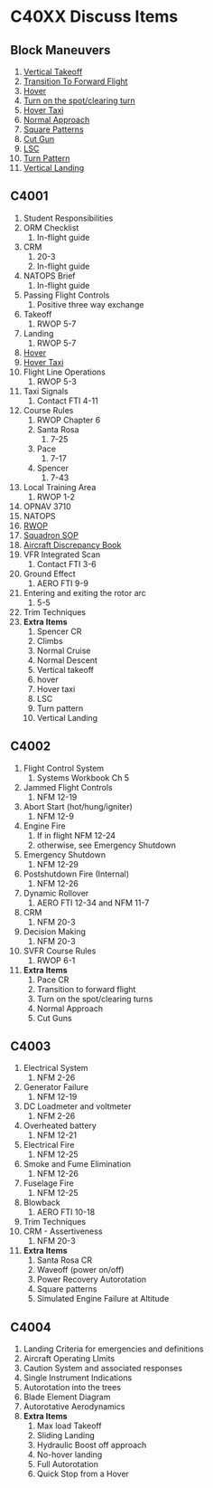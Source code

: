 # C40XX Discuss Items

## Block Maneuvers

1. [Vertical Takeoff](https://github.com/wesleyem/th57/blob/master/contacts/MANEUVERS.md#vertical-takeoff)
1. [Transition To Forward Flight](https://github.com/wesleyem/th57/blob/master/contacts/MANEUVERS.md#transition-to-forward-flight)
1. [Hover](https://github.com/wesleyem/th57/blob/master/contacts/MANEUVERS.md#hover)
1. [Turn on the spot/clearing turn](https://github.com/wesleyem/th57/blob/master/contacts/MANEUVERS.md#turn-on-the-spotclearing-turn)
1. [Hover Taxi](https://github.com/wesleyem/th57/blob/master/contacts/MANEUVERS.md#hover-taxiair-taxi)
1. [Normal Approach](https://github.com/wesleyem/th57/blob/master/contacts/MANEUVERS.md#normal-approach)
1. [Square Patterns](https://github.com/wesleyem/th57/blob/master/contacts/MANEUVERS.md#square-patterns)
1. [Cut Gun](https://github.com/wesleyem/th57/blob/master/contacts/MANEUVERS.md#simulated-engine-failure-in-a-hover-and-hover-taxi)
1. [LSC](https://github.com/wesleyem/th57/blob/master/contacts/MANEUVERS.md#level-speed-change)
1. [Turn Pattern](https://github.com/wesleyem/th57/blob/master/contacts/MANEUVERS.md#turn-pattern)
1. [Vertical Landing](https://github.com/wesleyem/th57/blob/master/contacts/MANEUVERS.md#vertical-landing)

## C4001

1. Student Responsibilities
1. ORM Checklist
    1. In-flight guide
1. CRM
    1. 20-3
    1. In-flight guide
1. NATOPS Brief
    1. In-flight guide
1. Passing Flight Controls
    1. Positive three way exchange
1. Takeoff
    1. RWOP 5-7
1. Landing
    1. RWOP 5-7
1. [Hover](https://github.com/wesleyem/th57/blob/master/contacts/MANEUVERS.md#hover)
1. [Hover Taxi](https://github.com/wesleyem/th57/blob/master/contacts/MANEUVERS.md#hover-taxi)
1. Flight Line Operations
    1. RWOP 5-3
1. Taxi Signals
    1. Contact FTI 4-11
1. Course Rules
    1. RWOP Chapter 6
    1. Santa Rosa
        1. 7-25
    1. Pace
        1. 7-17
    1. Spencer
        1. 7-43
1. Local Training Area
    1. RWOP 1-2
1. OPNAV 3710
1. NATOPS
1. [RWOP](https://www.cnatra.navy.mil/tw5/assets/docs/instructions/3710.8.pdf)
1. [Squadron SOP](https://www.cnatra.navy.mil/tw5/ht8/assets/docs/university/3710.20.pdf)
1. [Aircraft Discrepancy Book](https://www.cnatra.navy.mil/tw5/assets/docs/instructions/4790.4.pdf)
1. VFR Integrated Scan
    1. Contact FTI 3-6
1. Ground Effect
    1. AERO FTI 9-9
1. Entering and exiting the rotor arc
    1. 5-5
1. Trim Techniques
1. **Extra Items**
    1. Spencer CR
    1. Climbs
    1. Normal Cruise
    1. Normal Descent
    1. Vertical takeoff
    1. hover
    1. Hover taxi
    1. LSC
    1. Turn pattern
    1. Vertical Landing

## C4002

1. Flight Control System
    1. Systems Workbook Ch 5
1. Jammed Flight Controls
    1. NFM 12-19
1. Abort Start (hot/hung/igniter)
    1. NFM 12-9
1. Engine Fire
    1. If in flight NFM 12-24
    1. otherwise, see Emergency Shutdown
1. Emergency Shutdown
    1. NFM 12-29
1. Postshutdown Fire (Internal)
    1. NFM 12-26
1. Dynamic Rollover
    1. AERO FTI 12-34 and NFM 11-7
1. CRM
    1. NFM 20-3
1. Decision Making
    1. NFM 20-3
1. SVFR Course Rules
    1. RWOP 6-1
1. **Extra Items**
    1. Pace CR
    1. Transition to forward flight
    1. Turn on the spot/clearing turns
    1. Normal Approach
    1. Cut Guns

## C4003

1. Electrical System
    1. NFM 2-26
1. Generator Failure
    1. NFM 12-19
1. DC Loadmeter and voltmeter
    1. NFM 2-26
1. Overheated battery
    1. NFM 12-21
1. Electrical Fire
    1. NFM 12-25
1. Smoke and Fume Elimination
    1. NFM 12-26
1. Fuselage Fire
    1. NFM 12-25
1. Blowback
    1. AERO FTI 10-18
1. Trim Techniques
1. CRM - Assertiveness
    1. NFM 20-3
1. **Extra Items**
    1. Santa Rosa CR
    1. Waveoff (power on/off)
    1. Power Recovery Autorotation
    1. Square patterns
    1. Simulated Engine Failure at Altitude

## C4004

1. Landing Criteria for emergencies and definitions
1. Aircraft Operating LImits
1. Caution System and associated responses
1. Single Instrument Indications
1. Autorotation into the trees
1. Blade Element Diagram
1. Autorotative Aerodynamics
1. **Extra Items**
    1. Max load Takeoff
    1. Sliding Landing
    1. Hydraulic Boost off approach
    1. No-hover landing
    1. Full Autorotation
    1. Quick Stop from a Hover

